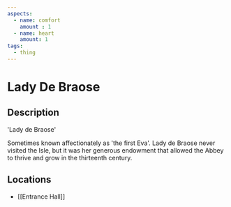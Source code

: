 ```yaml
---
aspects: 
  - name: comfort
    amount : 1
  - name: heart
    amount: 1
tags:
  - thing
---
```


# Lady De Braose

## Description
'Lady de Braose'

Sometimes known affectionately as 'the first Eva'. Lady de Braose never visited the Isle, but it was her generous endowment that allowed the Abbey to thrive and grow in the thirteenth century.
## Locations

- [[Entrance Hall]]